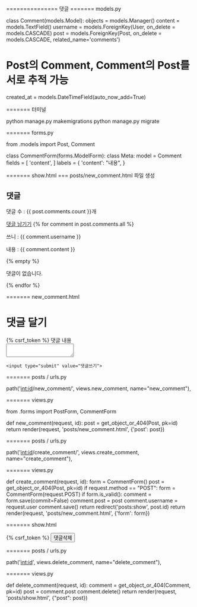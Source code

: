 =============== 댓글 
======= models.py

class Comment(models.Model):
objects = models.Manager()
content = models.TextField()
username = models.ForeignKey(User, on_delete = models.CASCADE)
post = models.ForeignKey(Post, on_delete = models.CASCADE, related_name='comments')
# Post의 Comment, Comment의 Post를 서로 추적 가능

created_at = models.DateTimeField(auto_now_add=True)


======= 터미널

python manage.py makemigrations
python manage.py migrate


======= forms.py

from .models import Post, Comment

class CommentForm(forms.ModelForm):
    class Meta:
        model = Comment
        fields = [
            'content',
        ]
        labels = {
            'content': "내용",
        }


======= show.html
=== posts/new_comment.html 파일 생성

<h2>댓글</h2>
<p>댓글 수 : {{ post.comments.count }}개</p> <!-- related_name을 써서 가능한 부분 -->
<a href="{% url 'posts:new_comment' post.id %}">댓글 남기기</a> <!-- url 클릭 시 post.id를 함께 넘겨줌 -->
{% for comment in post.comments.all %}
    <p>쓰니 : {{ comment.username }}</p>
    <p>내용 : {{ comment.content }}</p>
    {% empty %}
    <p>댓글이 없습니다.</p>
{% endfor %}


======= new_comment.html

<h1>댓글 달기</h1>
<form action="{% url 'posts:new_comment' post.id %}" method="POST">
    {% csrf_token %}
    <label>댓글 내용</label><br>
    <textarea name="content"></textarea><br>
    
    <input type="submit" value="댓글쓰기">
</form>


======= posts / urls.py

path('<int:id>/new_comment/', views.new_comment, name="new_comment"),


======= views.py

from .forms import PostForm, CommentForm

def new_comment(request, id):
    post = get_object_or_404(Post, pk=id)
    return render(request, 'posts/new_comment.html', {'post': post})
    
    
======= posts / urls.py

path('<int:id>/create_comment/', views.create_comment, name="create_comment"),


======= views.py
    
def create_comment(request, id):
    form = CommentForm()
    post = get_object_or_404(Post, pk=id)
    if request.method == "POST":
        form = CommentForm(request.POST)
        if form.is_valid():
            comment = form.save(commit=False)
            comment.post = post
            comment.username = request.user
            comment.save()
            return redirect('posts:show', post.id)
    return render(request, 'posts/new_comment.html', {'form': form})
    
    
======= show.html

<form action="{% url 'posts:delete_comment' comment.id %}" method="POST">
    {% csrf_token %}
    <input type="submit" value="댓글삭제">
</form>


======= posts / urls.py

path('<int:id>', views.delete_comment, name="delete_comment"),


======= views.py

def delete_comment(request, id):
    comment = get_object_or_404(Comment, pk=id)
    post = comment.post
    comment.delete()
    return render(request, 'posts/show.html', {"post": post})